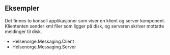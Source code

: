 ## Eksempler
Det finnes to konsoll applikasjoner som viser en klient og server komponent. 
Kliententen sender xml filer som ligger på disk, og serveren skriver mottatte meldinger til disk. 

- Helsenorge.Messaging.Client
- Helsenorge.Messaging.Server